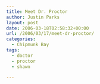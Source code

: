 ```yaml
---
title: Meet Dr. Proctor
author: Justin Parks
layout: post
date: 2006-03-18T02:58:32+00:00
url: /2006/03/17/meet-dr-proctor/
categories:
  - Chipmunk Bay
tags:
  - doctor
  - proctor
  - shawn

---
```

